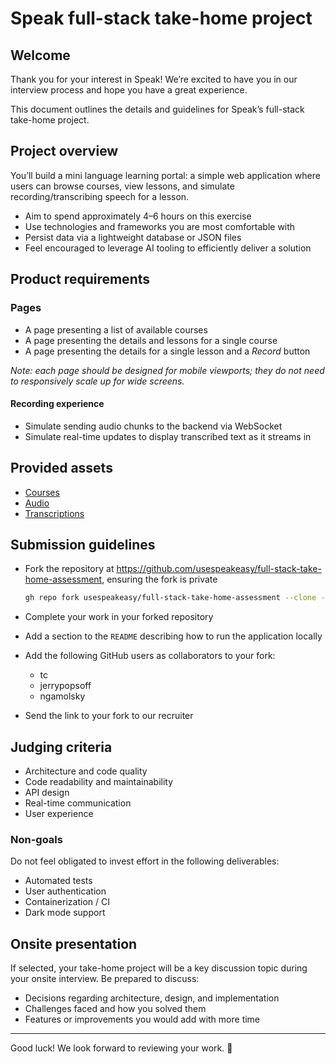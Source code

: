 # Speak full-stack take-home project

## Welcome

Thank you for your interest in Speak! We’re excited to have you in our interview process and hope you have a great experience.

This document outlines the details and guidelines for Speak’s full-stack take-home project.

## Project overview

You’ll build a mini language learning portal: a simple web application where users can browse courses, view lessons, and simulate recording/transcribing speech for a lesson.

- Aim to spend approximately 4–6 hours on this exercise
- Use technologies and frameworks you are most comfortable with
- Persist data via a lightweight database or JSON files
- Feel encouraged to leverage AI tooling to efficiently deliver a solution

## Product requirements

### Pages

- A page presenting a list of available courses
- A page presenting the details and lessons for a single course
- A page presenting the details for a single lesson and a _Record_ button

_Note: each page should be designed for mobile viewports; they do not need to responsively scale up for wide screens._

#### Recording experience

- Simulate sending audio chunks to the backend via WebSocket
- Simulate real-time updates to display transcribed text as it streams in

## Provided assets

- [Courses](/assets/course.json)
- [Audio](/assets/audio-chunks.json)
- [Transcriptions](/assets/audio-transcriptions.json)

## Submission guidelines

- Fork the repository at <https://github.com/usespeakeasy/full-stack-take-home-assessment>, ensuring the fork is private

    ```bash
    gh repo fork usespeakeasy/full-stack-take-home-assessment --clone --visibility private
    ```

- Complete your work in your forked repository
- Add a section to the `README` describing how to run the application locally
- Add the following GitHub users as collaborators to your fork:
  - tc
  - jerrypopsoff
  - ngamolsky
- Send the link to your fork to our recruiter

## Judging criteria

- Architecture and code quality
- Code readability and maintainability
- API design
- Real-time communication
- User experience

### Non-goals

Do not feel obligated to invest effort in the following deliverables:

- Automated tests
- User authentication
- Containerization / CI
- Dark mode support

## Onsite presentation

If selected, your take-home project will be a key discussion topic during your onsite interview. Be prepared to discuss:

- Decisions regarding architecture, design, and implementation
- Challenges faced and how you solved them
- Features or improvements you would add with more time

---

Good luck! We look forward to reviewing your work. 🚀
